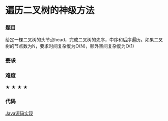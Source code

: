 # 遍历二叉树的神级方法

### 题目

给定一棵二叉树的头节点head，完成二叉树的先序，中序和后序遍历。如果二叉树的节点数为N，要求时间复杂度为O(N)，额外空间复杂度为O(1)

### ~~要求~~


### 难度

 ★ ★ ★ ★

### 代码

 [Java源码实现](../../src/BTree/BTree5.java)
